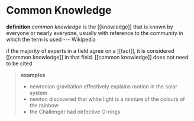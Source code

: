 # Common Knowledge

**definition** _common knowledge_ is the [[knowledge]] that is known by everyone or nearly everyone, usually with reference to the community in which the term is used --- Wikipedia

if the majority of experts in a field agree on a [[fact]], it is considered [[common knowledge]] in that field. [[common knowledge]] does not need to be cited

> **examples**
>
> - newtonian gravitation effectively explains motion in the solar system
> - newton discovered that white light is a mixture of the colours of the rainbow
> - the Challenger had defective O-rings
